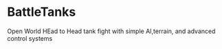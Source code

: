 # BattleTanks
Open World HEad to Head tank fight with simple AI,terrain, and advanced control systems

